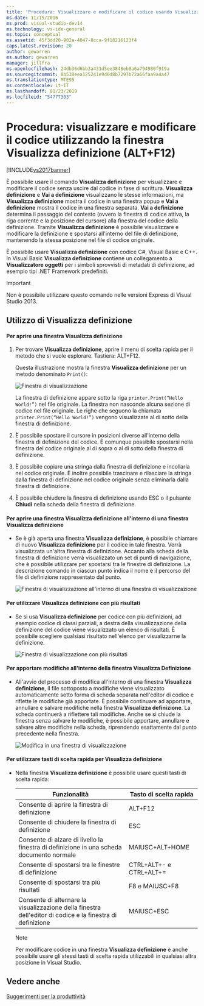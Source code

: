 ```yaml
---
title: 'Procedura: Visualizzare e modificare il codice usando Visualizza definizione (ALT+F12) | Microsoft Docs'
ms.date: 11/15/2016
ms.prod: visual-studio-dev14
ms.technology: vs-ide-general
ms.topic: conceptual
ms.assetid: 45f3dd20-902a-4047-8cca-9f18216123f4
caps.latest.revision: 20
author: gewarren
ms.author: gewarren
manager: jillfra
ms.openlocfilehash: 24db36d6bb3a431d5ee3848eb8a6a794980f919a
ms.sourcegitcommit: 8b538eea125241e9d6d8b7297b72a66faa9a4a47
ms.translationtype: MTE95
ms.contentlocale: it-IT
ms.lasthandoff: 01/23/2019
ms.locfileid: "54777303"
---
```

# <a name="how-to-view-and-edit-code-by-using-peek-definition-altf12"></a>Procedura: visualizzare e modificare il codice utilizzando la finestra Visualizza definizione (ALT+F12)
[!INCLUDE[vs2017banner](../includes/vs2017banner.md)]

È possibile usare il comando **Visualizza definizione** per visualizzare e modificare il codice senza uscire dal codice in fase di scrittura. **Visualizza definizione** e **Vai a definizione** visualizzano le stesse informazioni, ma **Visualizza definizione** mostra il codice in una finestra popup e **Vai a definizione** mostra il codice in una finestra separata. **Vai a definizione** determina il passaggio del contesto (ovvero la finestra di codice attiva, la riga corrente e la posizione del cursore) alla finestra del codice della definizione. Tramite **Visualizza definizione** è possibile visualizzare e modificare la definizione e spostarsi all'interno del file di definizione, mantenendo la stessa posizione nel file di codice originale.  
  
 È possibile usare **Visualizza definizione** con codice C#, Visual Basic e C++. In Visual Basic **Visualizza definizione** contiene un collegamento a **Visualizzatore oggetti** per i simboli sprovvisti di metadati di definizione, ad esempio tipi .NET Framework predefiniti.  
  
> [!IMPORTANT]
>  Non è possibile utilizzare questo comando nelle versioni Express di Visual Studio 2013.  
  
## <a name="working-with-peek-definition"></a>Utilizzo di Visualizza definizione  
  
#### <a name="to-open-a-peek-definition-window"></a>Per aprire una finestra Visualizza definizione  
  
1.  Per trovare **Visualizza definizione**, aprire il menu di scelta rapida per il metodo che si vuole esplorare. Tastiera: ALT+F12.  
  
     Questa illustrazione mostra la finestra **Visualizza definizione** per un metodo denominato `Print()`:  
  
     ![Finestra di visualizzazione](../ide/media/peekwindow.png "PeekWindow")  
  
     La finestra di definizione appare sotto la riga `printer.Print(“Hello World!”)` nel file originale. La finestra non nasconde alcuna sezione di codice nel file originale. Le righe che seguono la chiamata `printer.Print(“Hello World!”)` vengono visualizzate al di sotto della finestra di definizione.  
  
2.  È possibile spostare il cursore in posizioni diverse all'interno della finestra di definizione del codice. È comunque possibile spostarsi nella finestra del codice originale al di sopra o al di sotto della finestra di definizione.  
  
3.  È possibile copiare una stringa dalla finestra di definizione e incollarla nel codice originale. È inoltre possibile trascinare e rilasciare la stringa dalla finestra di definizione nel codice originale senza eliminarla dalla finestra di definizione.  
  
4.  È possibile chiudere la finestra di definizione usando ESC o il pulsante **Chiudi** nella scheda della finestra di definizione.  
  
#### <a name="to-open-a-peek-definition-window-from-within-a-peek-definition-window"></a>Per aprire una finestra Visualizza definizione all'interno di una finestra Visualizza definizione  
  
-   Se è già aperta una finestra **Visualizza definizione**, è possibile chiamare di nuovo **Visualizza definizione** per il codice in tale finestra. Verrà visualizzata un'altra finestra di definizione. Accanto alla scheda della finestra di definizione verrà visualizzato un set di punti di navigazione, che è possibile utilizzare per spostarsi tra le finestre di definizione. La descrizione comando in ciascun punto indica il nome e il percorso del file di definizione rappresentato dal punto.  
  
     ![Finestra di visualizzazione all'interno di una finestra di visualizzazione](../ide/media/peekwithinpeek.png "PeekWithinPeek")  
  
#### <a name="to-use-peek-definition-with-multiple-results"></a>Per utilizzare Visualizza definizione con più risultati  
  
-   Se si usa **Visualizza definizione** per codice con più definizioni, ad esempio codice di classi parziali, a destra della visualizzazione della definizione del codice viene visualizzato un elenco di risultati. È possibile scegliere qualsiasi risultato nell'elenco per visualizzarne la definizione.  
  
     ![Finestra di visualizzazione con più risultati](../ide/media/peekmultiple.png "PeekMultiple")  
  
#### <a name="to-edit-inside-the-peek-definition-window"></a>Per apportare modifiche all'interno della finestra Visualizza Definizione  
  
-   All'avvio del processo di modifica all'interno di una finestra **Visualizza definizione**, il file sottoposto a modifiche viene visualizzato automaticamente sotto forma di scheda separata nell'editor di codice e riflette le modifiche già apportate. È possibile continuare ad apportare, annullare e salvare modifiche nella finestra **Visualizza definizione**. La scheda continuerà a riflettere tali modifiche. Anche se si chiude la finestra senza salvare le modifiche, è possibile apportare, annullare e salvare altre modifiche nella scheda, riprendendo esattamente dal punto precedente nella finestra.  
  
     ![Modifica in una finestra di visualizzazione](../ide/media/peekedit.png "PeekEdit")  
  
#### <a name="to-use-keyboard-shortcuts-for-peek-definition"></a>Per utilizzare tasti di scelta rapida per Visualizza definizione  
  
-   Nella finestra **Visualizza definizione** è possibile usare questi tasti di scelta rapida:  
  
    |Funzionalità|Tasto di scelta rapida|  
    |-------------------|-----------------------|  
    |Consente di aprire la finestra di definizione|ALT+F12|  
    |Consente di chiudere la finestra di definizione|ESC|  
    |Consente di alzare di livello la finestra di definizione in una scheda documento normale|MAIUSC+ALT+HOME|  
    |Consente di spostarsi tra le finestre di definizione|CTRL+ALT+- e CTRL+ALT+=|  
    |Consente di spostarsi tra più risultati|F8 e MAIUSC+F8|  
    |Consente di alternare la visualizzazione della finestra dell'editor di codice e la finestra di definizione|MAIUSC+ESC|  
  
    > [!NOTE]
    >  Per modificare codice in una finestra **Visualizza definizione** è anche possibile usare gli stessi tasti di scelta rapida utilizzabili in qualsiasi altra posizione in Visual Studio.  
  
## <a name="see-also"></a>Vedere anche  
 [Suggerimenti per la produttività](../ide/productivity-tips-for-visual-studio.md)
